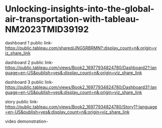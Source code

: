 # Unlocking-insights-into-the-global-air-transportation-with-tableau-NM2023TMID39192


dashboard 1 public link-https://public.tableau.com/shared/JNGSRBRMN?:display_count=n&:origin=viz_share_link

dashboard 2 public link-https://public.tableau.com/views/Book2_16977934824780/Dashboard2?:language=en-US&publish=yes&:display_count=n&:origin=viz_share_link

dashboard 3 public link-https://public.tableau.com/views/Book2_16977934824780/Dashboard3?:language=en-US&publish=yes&:display_count=n&:origin=viz_share_link

story  public link-https://public.tableau.com/views/Book2_16977934824780/Story1?:language=en-US&publish=yes&:display_count=n&:origin=viz_share_link

video demonstration-
